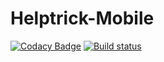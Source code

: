 # Helptrick-Mobile

[![Codacy Badge](https://api.codacy.com/project/badge/Grade/2fba73e7644a4ead92416637db91fa49)](https://app.codacy.com/app/ricardojfonseca/Helptrick-Mobile?utm_source=github.com&utm_medium=referral&utm_content=RicjFonZ/Helptrick-Mobile&utm_campaign=Badge_Grade_Dashboard)
[![Build status](https://build.appcenter.ms/v0.1/apps/631af53c-1de8-4f68-8458-113bf438e98c/branches/master/badge)](https://appcenter.ms)
